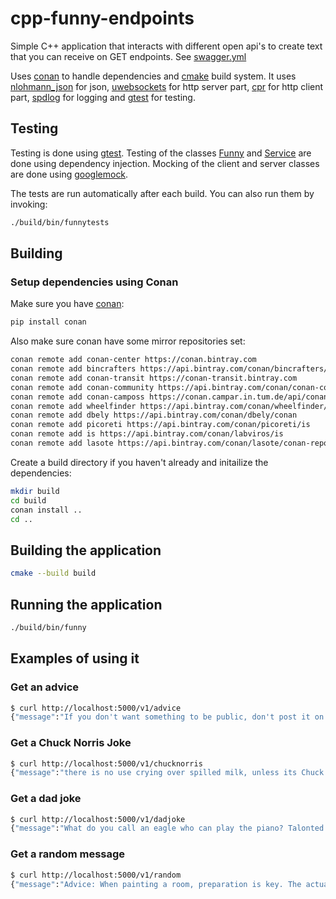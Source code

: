 # cpp-funny-endpoints
Simple C++ application that interacts with different open api's to create text that you can receive on GET endpoints. See [swagger.yml](swagger.yml)

Uses [conan](https://conan.io/) to handle dependencies and [cmake](https://cmake.org/) build system. It uses [nlohmann_json](https://github.com/nlohmann/json) for json, [uwebsockets](https://github.com/uNetworking/uWebSockets) for http server part, [cpr](https://github.com/whoshuu/cpr) for http client part, [spdlog](https://github.com/gabime/spdlog) for logging and [gtest](https://github.com/google/googletest) for testing.

## Testing

Testing is done using [gtest](https://github.com/google/googletest). Testing of the classes [Funny](./source/Funny.h) and [Service](./source/Service.h) are done using dependency injection. Mocking of the client and server classes are done using [googlemock](https://github.com/google/googletest/blob/master/docs/gmock_cook_book.md).

The tests are run automatically after each build. You can also run them by invoking:

```bash
./build/bin/funnytests
```

## Building
### Setup dependencies using Conan
Make sure you have [conan](https://conan.io/):
```bash
pip install conan
```
Also make sure conan have some mirror repositories set:
```bash
conan remote add conan-center https://conan.bintray.com
conan remote add bincrafters https://api.bintray.com/conan/bincrafters/public-conan
conan remote add conan-transit https://conan-transit.bintray.com
conan remote add conan-community https://api.bintray.com/conan/conan-community/conan
conan remote add conan-camposs https://conan.campar.in.tum.de/api/conan/conan-camposs
conan remote add wheelfinder https://api.bintray.com/conan/wheelfinder/public-conan
conan remote add dbely https://api.bintray.com/conan/dbely/conan
conan remote add picoreti https://api.bintray.com/conan/picoreti/is
conan remote add is https://api.bintray.com/conan/labviros/is
conan remote add lasote https://api.bintray.com/conan/lasote/conan-repo
```

Create a build directory if you haven't already and initailize the dependencies:
```bash
mkdir build
cd build
conan install ..
cd ..
```

## Building the application
```bash
cmake --build build
```

## Running the application
```bash
./build/bin/funny
```

## Examples of using it
### Get an advice
```bash
$ curl http://localhost:5000/v1/advice
{"message":"If you don't want something to be public, don't post it on the Internet."}
```

### Get a Chuck Norris Joke
```bash
$ curl http://localhost:5000/v1/chucknorris
{"message":"there is no use crying over spilled milk, unless its Chuck Norris' milk because then your gonna die"}
```

### Get a dad joke
```bash
$ curl http://localhost:5000/v1/dadjoke
{"message":"What do you call an eagle who can play the piano? Talonted!"}
```

### Get a random message
```bash
$ curl http://localhost:5000/v1/random
{"message":"Advice: When painting a room, preparation is key. The actual painting should account for about 40% of the work."}
```
